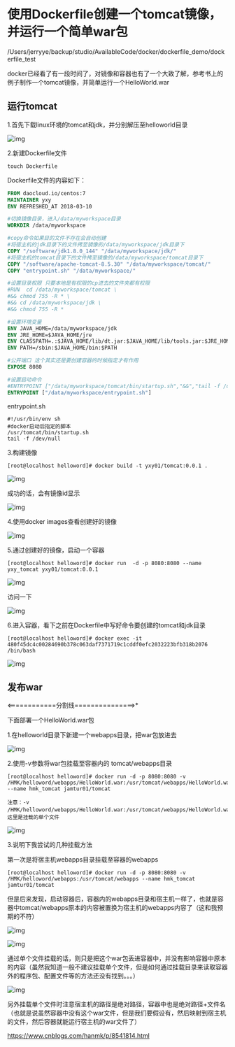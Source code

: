 # 使用Dockerfile创建一个tomcat镜像，并运行一个简单war包

/Users/jerryye/backup/studio/AvailableCode/docker/dockerfile_demo/dockerfile_test



docker已经看了有一段时间了，对镜像和容器也有了一个大致了解，参考书上的例子制作一个tomcat镜像，并简单运行一个HelloWorld.war



## 运行tomcat



1.首先下载linux环境的tomcat和jdk，并分别解压至helloworld目录

![img](https://images2018.cnblogs.com/blog/1158674/201803/1158674-20180310192932109-298170324.png)

2.新建Dockerfile文件

```
touch Dockerfile
```

Dockerfile文件的内容如下： 

```dockerfile
FROM daocloud.io/centos:7
MAINTAINER yxy
ENV REFRESHED_AT 2018-03-10

#切换镜像目录，进入/data/myworkspace目录
WORKDIR /data/myworkspace

#copy命令如果目的文件不存在会自动创建
#将宿主机的jdk目录下的文件拷至镜像的/data/myworkspace/jdk目录下
COPY "/software/jdk1.8.0_144" "/data/myworkspace/jdk/"
#将宿主机的tomcat目录下的文件拷至镜像的/data/myworkspace/tomcat目录下
COPY "/software/apache-tomcat-8.5.30" "/data/myworkspace/tomcat/"
COPY "entrypoint.sh" "/data/myworkspace/"

#设置目录权限 只要本地是有权限的cp进去的文件夹都有权限
#RUN  cd /data/myworkspace/tomcat \
#&& chmod 755 -R * \
#&& cd /data/myworkspace/jdk \
#&& chmod 755 -R *

#设置环境变量
ENV JAVA_HOME=/data/myworkspace/jdk
ENV JRE_HOME=$JAVA_HOME/jre
ENV CLASSPATH=.:$JAVA_HOME/lib/dt.jar:$JAVA_HOME/lib/tools.jar:$JRE_HOME/lib:$CLASSPATH
ENV PATH=/sbin:$JAVA_HOME/bin:$PATH

#公开端口 这个其实还是要创建容器的时候指定才有作用
EXPOSE 8080

#设置启动命令
#ENTRYPOINT ["/data/myworkspace/tomcat/bin/startup.sh","&&","tail -f /dev/null"]
ENTRYPOINT ["/data/myworkspace/entrypoint.sh"]
```

entrypoint.sh

```
#!/usr/bin/env sh
#docker启动后指定的脚本
/usr/tomcat/bin/startup.sh
tail -f /dev/null
```

3.构建镜像

```
[root@localhost helloword]# docker build -t yxy01/tomcat:0.0.1 .
```

![img](https://images2018.cnblogs.com/blog/1158674/201803/1158674-20180310194604998-1581821338.png)

成功的话，会有镜像id显示

![img](https://images2018.cnblogs.com/blog/1158674/201803/1158674-20180310194656834-1604313109.png)

4.使用docker images查看创建好的镜像

![img](https://images2018.cnblogs.com/blog/1158674/201803/1158674-20180310194754939-593124121.png)

5.通过创建好的镜像，启动一个容器

```
[root@localhost helloword]# docker run  -d -p 8080:8080 --name yxy_tomcat yxy01/tomcat:0.0.1
```

![img](https://images2018.cnblogs.com/blog/1158674/201803/1158674-20180310195123572-1746142728.png)

访问一下

![img](https://images2018.cnblogs.com/blog/1158674/201803/1158674-20180310195203375-1959044701.png)

6.进入容器，看下之前在Dockerfile中写好命令要创建的tomcat和jdk目录

```
[root@localhost helloword]# docker exec -it 480f45dc4c00284690b378c063daf7371719c1cddf0efc2032223bfb318b2076 /bin/bash
```

![img](https://images2018.cnblogs.com/blog/1158674/201803/1158674-20180310195343152-1607287037.png)

 

## 发布war

<============分割线===============>*

下面部署一个HelloWorld.war包

1.在helloworld目录下新建一个webapps目录，把war包放进去

![img](https://images2018.cnblogs.com/blog/1158674/201803/1158674-20180310200657053-865779449.png)

2.使用-v参数将war包挂载至容器内的 tomcat/webapps目录

```
[root@localhost helloword]# docker run -d -p 8080:8080 -v /HMK/helloword/webapps/HelloWorld.war:/usr/tomcat/webapps/HelloWorld.war --name hmk_tomcat jamtur01/tomcat
```

```
注意：-v /HMK/helloword/webapps/HelloWorld.war:/usr/tomcat/webapps/HelloWorld.war，这里是挂载的单个文件
```

![img](https://images2018.cnblogs.com/blog/1158674/201803/1158674-20180310201043378-122925204.png)

 

3.说明下我尝试的几种挂载方法

第一次是将宿主机webapps目录挂载至容器的webapps

```
[root@localhost helloword]# docker run -d -p 8080:8080 -v /HMK/helloword/webapps:/usr/tomcat/webapps --name hmk_tomcat jamtur01/tomcat
```

但是后来发现，启动容器后，容器内的webapps目录和宿主机一样了，也就是容器中tomcat/webapps原本的内容被置换为宿主机的webapps内容了（这和我预期的不符）

![img](https://images2018.cnblogs.com/blog/1158674/201803/1158674-20180310201441612-731493374.png)

![img](https://images2018.cnblogs.com/blog/1158674/201803/1158674-20180310201504926-733813331.png)

通过单个文件挂载的话，则只是把这个war包丢进容器中，并没有影响容器中原本的内容（虽然我知道一般不建议挂载单个文件，但是如何通过挂载目录来读取容器外的程序包、配置文件等的方法还没有找到。。。）

![img](https://images2018.cnblogs.com/blog/1158674/201803/1158674-20180310201956182-1747731441.png)

另外挂载单个文件时注意宿主机的路径是绝对路径，容器中也是绝对路径+文件名（也就是说虽然容器中没有这个war文件，但是我们要假设有，然后映射到宿主机的文件，然后容器就能运行宿主机的war文件了）





https://www.cnblogs.com/hanmk/p/8541814.html